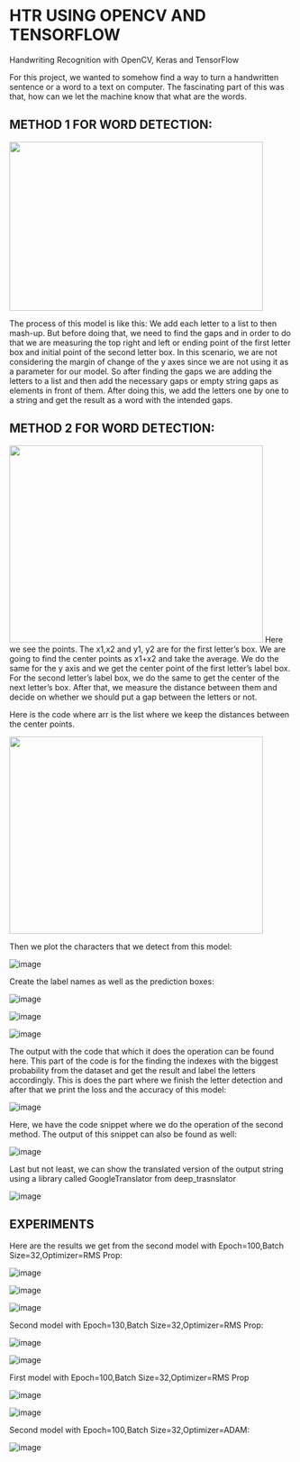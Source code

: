 # HTR USING OPENCV AND TENSORFLOW
 Handwriting Recognition with OpenCV, Keras and TensorFlow

For this project, we wanted to somehow find a way to turn a handwritten sentence or a word to a text on computer. The fascinating part of this was that, how can we let the machine know that what are the words.

<h2><b>METHOD 1 FOR WORD DETECTION:</b></h2>


<img src="https://user-images.githubusercontent.com/70773825/230656338-fc2fd1b6-76eb-4e27-99c6-4c1720aa1c08.png" width="450" height="300">

The process of this model is like this:
We add each letter to a list to then mash-up. But before doing that, we need to find the gaps and in order to do that we are measuring the top right and left or ending point of the first letter box and initial point of the second letter box. In this scenario, we are not considering the margin of change of the y axes since we are not using it as a parameter for our model. So after finding the gaps we are adding the letters to a list and then add the necessary gaps or empty string gaps as elements in front of them. After doing this, we add the letters one by one to a string and get the result as a word with the intended gaps.

<h2><b>METHOD 2 FOR WORD DETECTION:</b></h2>


<img src="https://user-images.githubusercontent.com/70773825/230656425-a7857a9f-e1e3-4c6e-b0f6-9bb15f17fb83.png" width="450" height="350">
Here we see the points. The x1,x2 and y1, y2 are for the first letter’s box. We are going to find the center points as x1+x2 and take the average. We do the same for the y axis and we get the center point of the first letter’s label box. For the second letter’s label box, we do the same to get the center of the next letter’s box. After that, we measure the distance between them and decide on whether we should put a gap between the letters or not.


Here is the code where arr is the list where we keep the distances between the center points.

<img src="https://user-images.githubusercontent.com/70773825/230656694-d531a88a-a5a9-4d2d-a3e8-821bbde7a629.png" width="450" height="350">

Then we plot the characters that we detect from this model:

![image](https://user-images.githubusercontent.com/70773825/230656707-399ccc28-da66-4a4f-83b1-719cd834cfed.png)

Create the label names as well as the prediction boxes:

![image](https://user-images.githubusercontent.com/70773825/230656742-9de74ceb-bb98-4503-8fe8-d7dcf7516178.png)

![image](https://user-images.githubusercontent.com/70773825/230656752-6057c411-ac9c-4307-a31c-e2914d2b7415.png)

![image](https://user-images.githubusercontent.com/70773825/230656831-26d0e2d6-b425-4dc7-867d-168fcf1d12df.png)


The output with the code that which it does the operation can be found here. This part of the code is for the finding the indexes with the biggest probability from the dataset and get the result and label the letters accordingly. This is does the part where we finish the letter detection and after that we print the loss and the accuracy of this model:

![image](https://user-images.githubusercontent.com/70773825/230656896-32e2243d-7f93-4fef-a204-589cf1b5a058.png)


Here, we have the code snippet where we do the operation of the second method. The output of this snippet can also be found as well:

![image](https://user-images.githubusercontent.com/70773825/230656943-ac0456d8-7444-4839-9d18-1cdb5790bcd2.png)

Last but not least, we can show the translated version of the output string using a library called GoogleTranslator from deep_trasnslator

![image](https://user-images.githubusercontent.com/70773825/230656973-d8c03b61-7435-43e6-89ae-8213c1e8fcc1.png)

<h2><b>EXPERIMENTS</b></h2>

Here are the results we get from the second model with Epoch=100,Batch Size=32,Optimizer=RMS Prop:

![image](https://user-images.githubusercontent.com/70773825/230657027-41c1c132-e07c-4f12-8e1f-e9a9d3d9c737.png)

![image](https://user-images.githubusercontent.com/70773825/230657032-5b868adf-d88a-4425-839b-2ba17d91259e.png)

![image](https://user-images.githubusercontent.com/70773825/230657035-718bf42e-0546-456b-9322-ef2a6e1c4ac9.png)

Second model with Epoch=130,Batch Size=32,Optimizer=RMS Prop:

![image](https://user-images.githubusercontent.com/70773825/230657059-3063a1e6-5cb5-409e-b7e3-f4d0bcf1c23a.png)

![image](https://user-images.githubusercontent.com/70773825/230657070-bb3ae033-51fc-4f88-ad7b-00e5df5bb869.png)

First model with Epoch=100,Batch Size=32,Optimizer=RMS Prop

![image](https://user-images.githubusercontent.com/70773825/230657112-e6a0235e-f6b9-4bd9-bafd-2342ac89ca14.png)

![image](https://user-images.githubusercontent.com/70773825/230657128-86d7e380-7606-45e6-abc9-fc987f91b88a.png)

Second model with Epoch=100,Batch Size=32,Optimizer=ADAM:

![image](https://user-images.githubusercontent.com/70773825/230657145-c4214d77-fe39-4552-817c-b28c0087a767.png)


